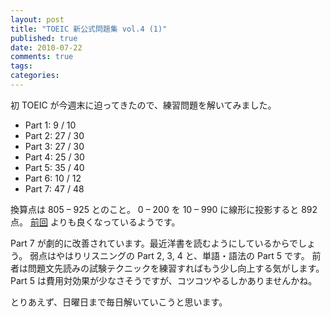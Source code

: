 ```yaml
---
layout: post
title: "TOEIC 新公式問題集 vol.4 (1)"
published: true
date: 2010-07-22
comments: true
tags:
categories:
---
```


初 TOEIC が今週末に迫ってきたので、練習問題を解いてみました。

- Part 1: 9 / 10
- Part 2: 27 / 30
- Part 3: 27 / 30
- Part 4: 25 / 30
- Part 5: 35 / 40
- Part 6: 10 / 12
- Part 7: 47 / 48

換算点は 805 &#8211; 925 とのこと。
0 &#8211; 200 を 10 &#8211; 990 に線形に投影すると 892 点。
[前回](/blog/2009/05/24/toeic/) よりも良くなっているようです。

Part 7 が劇的に改善されています。最近洋書を読むようにしているからでしょう。
弱点はやはりリスニングの Part 2, 3, 4 と、単語・語法の Part 5 です。
前者は問題文先読みの試験テクニックを練習すればもう少し向上する気がします。
Part 5 は費用対効果が少なさそうですが、コツコツやるしかありませんかね。

とりあえず、日曜日まで毎日解いていこうと思います。
